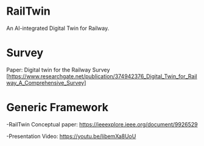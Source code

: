 # RailTwin
An AI-integrated Digital Twin for Railway.

# Survey
Paper: Digital twin for the Railway Survey [https://www.researchgate.net/publication/374942376_Digital_Twin_for_Railway_A_Comprehensive_Survey]

# Generic Framework
-RailTwin Conceptual paper: https://ieeexplore.ieee.org/document/9926529

-Presentation Video: https://youtu.be/libemXa8UoU


